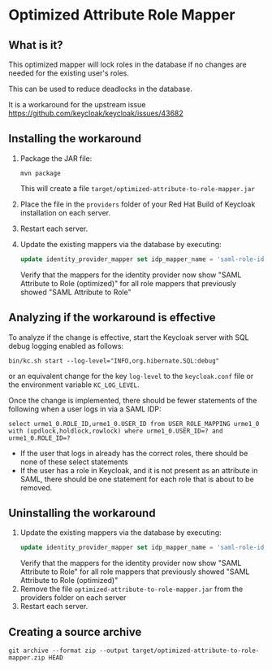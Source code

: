 # Optimized Attribute Role Mapper

## What is it?

This optimized mapper will lock roles in the database if no changes are needed for the existing user's roles.

This can be used to reduce deadlocks in the database.

It is a workaround for the upstream issue https://github.com/keycloak/keycloak/issues/43682

## Installing the workaround

1. Package the JAR file: 
   ```
   mvn package
   ```
   This will create a file `target/optimized-attribute-to-role-mapper.jar`

2. Place the file in the `providers` folder of your Red Hat Build of Keycloak installation on each server.

3. Restart each server.
4. Update the existing mappers via the database by executing:
   ```sql
   update identity_provider_mapper set idp_mapper_name = 'saml-role-idp-mapper-optimized' where idp_mapper_name = 'saml-role-idp-mapper'
   ```
   Verify that the mappers for the identity provider now show "SAML Attribute to Role (optimized)" for all role mappers that previously showed "SAML Attribute to Role"

## Analyzing if the workaround is effective

To analyze if the change is effective, start the Keycloak server with SQL debug logging enabled as follows: 

```
bin/kc.sh start --log-level="INFO,org.hibernate.SQL:debug"
```

or an equivalent change for the key `log-level` to the `keycloak.conf` file or the environment variable `KC_LOG_LEVEL`. 

Once the change is implemented, there should be fewer statements of the following when a user logs in via a SAML IDP: 

``select urme1_0.ROLE_ID,urme1_0.USER_ID from USER_ROLE_MAPPING urme1_0 with (updlock,holdlock,rowlock) where urme1_0.USER_ID=? and urme1_0.ROLE_ID=?``

* If the user that logs in already has the correct roles, there should be none of these select statements
* If the user has a role in Keycloak, and it is not present as an attribute in SAML, there should be one statement for each role that is about to be removed.  

## Uninstalling the workaround

1. Update the existing mappers via the database by executing:
   ```sql
   update identity_provider_mapper set idp_mapper_name = 'saml-role-idp-mapper' where idp_mapper_name = 'saml-role-idp-mapper-optimized'
   ```
   Verify that the mappers for the identity provider now show "SAML Attribute to Role" for all role mappers that previously showed "SAML Attribute to Role (optimized)"
2. Remove the file `optimized-attribute-to-role-mapper.jar` from the providers folder on each server
3. Restart each server. 

## Creating a source archive

```
git archive --format zip --output target/optimized-attribute-to-role-mapper.zip HEAD
```

